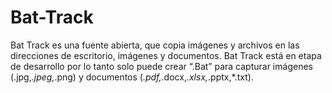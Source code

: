 # Bat-Track
Bat Track es una fuente abierta, que copia imágenes y archivos en las direcciones de escritorio, imágenes y documentos. Bat Track está en etapa de desarrollo por lo tanto solo puede crear “.Bat” para capturar imágenes (.jpg,*.jpeg,*.png) y documentos (*.pdf,*.docx,*.xlsx,*.pptx,*.txt).
